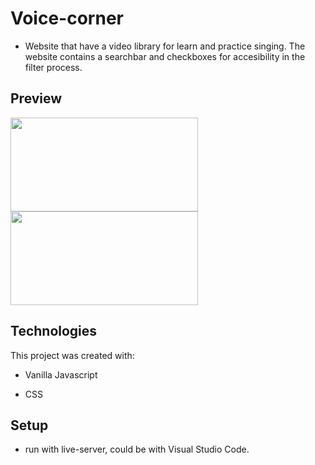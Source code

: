 # Voice-corner

- Website that have a video library for learn and practice singing. The website contains a searchbar and checkboxes for accesibility in the filter process.

## Preview

<p float="left">
  <img src="https://user-images.githubusercontent.com/62566348/148647149-0cb45b19-4c09-47ab-b6cb-914d4f6cf50e.png" data-canonical-src="https://user-images.githubusercontent.com/62566348/148647149-0cb45b19-4c09-47ab-b6cb-914d4f6cf50e.png" width="300" height="150"/>
  <img src="https://user-images.githubusercontent.com/62566348/148647156-23b0d989-9c0e-4acc-9ad3-27185f9617b7.png" data-canonical-src="https://user-images.githubusercontent.com/62566348/148647156-23b0d989-9c0e-4acc-9ad3-27185f9617b7.png" width="300" height="150"/>
  </p>



## Technologies

This project was created with:

- Vanilla Javascript

- CSS

## Setup

- run with live-server, could be with Visual Studio Code.
